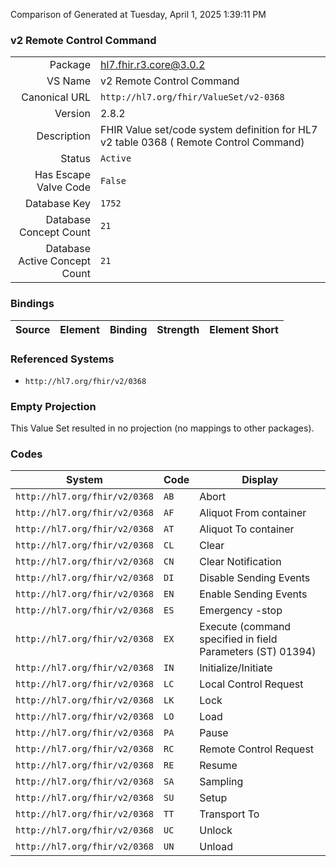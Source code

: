 Comparison of 
Generated at Tuesday, April 1, 2025 1:39:11 PM

### v2 Remote Control Command

|      |     |
| ---: | --- |
| Package | hl7.fhir.r3.core@3.0.2 |
| VS Name | v2 Remote Control Command |
| Canonical URL | `http://hl7.org/fhir/ValueSet/v2-0368` |
| Version | 2.8.2 |
| Description | FHIR Value set/code system definition for HL7 v2 table 0368 ( Remote Control Command) |
| Status | `Active` |
| Has Escape Valve Code | `False` |
| Database Key | `1752` |
| Database Concept Count | `21` |
| Database Active Concept Count | `21` |
### Bindings

| Source | Element | Binding | Strength | Element Short |
| ------ | ------- | ------- | -------- | ------------- |

### Referenced Systems

* `http://hl7.org/fhir/v2/0368`
### Empty Projection

This Value Set resulted in no projection (no mappings to other packages).

### Codes

| System | Code | Display |
| ------ | ---- | ------- |
| `http://hl7.org/fhir/v2/0368` | `AB` | Abort |
| `http://hl7.org/fhir/v2/0368` | `AF` | Aliquot From container |
| `http://hl7.org/fhir/v2/0368` | `AT` | Aliquot To container |
| `http://hl7.org/fhir/v2/0368` | `CL` | Clear |
| `http://hl7.org/fhir/v2/0368` | `CN` | Clear Notification |
| `http://hl7.org/fhir/v2/0368` | `DI` | Disable Sending Events |
| `http://hl7.org/fhir/v2/0368` | `EN` | Enable Sending Events |
| `http://hl7.org/fhir/v2/0368` | `ES` | Emergency -stop |
| `http://hl7.org/fhir/v2/0368` | `EX` | Execute (command specified in field Parameters (ST) 01394) |
| `http://hl7.org/fhir/v2/0368` | `IN` | Initialize/Initiate |
| `http://hl7.org/fhir/v2/0368` | `LC` | Local Control Request |
| `http://hl7.org/fhir/v2/0368` | `LK` | Lock |
| `http://hl7.org/fhir/v2/0368` | `LO` | Load |
| `http://hl7.org/fhir/v2/0368` | `PA` | Pause |
| `http://hl7.org/fhir/v2/0368` | `RC` | Remote Control Request |
| `http://hl7.org/fhir/v2/0368` | `RE` | Resume |
| `http://hl7.org/fhir/v2/0368` | `SA` | Sampling |
| `http://hl7.org/fhir/v2/0368` | `SU` | Setup |
| `http://hl7.org/fhir/v2/0368` | `TT` | Transport To |
| `http://hl7.org/fhir/v2/0368` | `UC` | Unlock |
| `http://hl7.org/fhir/v2/0368` | `UN` | Unload |
